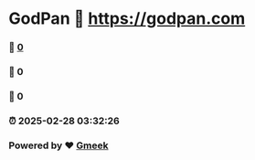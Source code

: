 # GodPan :link: https://godpan.com 
### :page_facing_up: [0](https://godpan.com/tag.html) 
### :speech_balloon: 0 
### :hibiscus: 0 
### :alarm_clock: 2025-02-28 03:32:26 
### Powered by :heart: [Gmeek](https://github.com/Meekdai/Gmeek)
